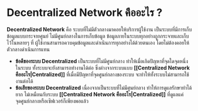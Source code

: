 # Decentralized Network คืออะไร ?
**Decentralized Network** คือ ระบบที่ไม่มีตัวกลางมาคอยให้บริการผู้ใช้งาน เป็นระบบที่มีการเก็บข้อมูลแบบกระจายศูนย์ ไม่มีศูนย์กลางในการเก็บข้อมูล ข้อมูลภายในระบบทุกอย่างถูกกระจายและเก็บไว้ในหลายๆ ที่ ผู้ใช้งานสามารถควบคุมข้อมูลและดำเนินการทุกอย่างได้ด้วยตนเอง โดยไม่ต้องคอยให้ตัวกลางดำเนินการแทน 

- **ข้อดีของระบบ Decentralized** เป็นระบบที่ไม่มีศูนย์กลาง ทำให้เมื่อเกิดปัญหาที่จุดใดจุดหนึ่งในระบบ ทั้งระบบจะยังสามารถทำงานได้ต่อ ซึ่งต่างจากระบบแบบ **[[Centralized Network คืออะไร|Centralized]]** ที่เมื่อมีปัญหาที่จุดศูนย์กลางของระบบ จะทำให้ทั้งระบบไม่สามารถใช้งานต่อได้ 
- **ข้อเสียของระบบ Decentralized** เนื่องจากเป็นระบบที่ไม่มีศูนย์กลาง ทำให้การดูแลรักษาทำได้ยาก ไม่เหมือนกับระบบ **[[Centralized Network คืออะไร|Centralized]]** ที่ดูแลแค่จุดศูนย์กลางหรือเซิฟเวอร์ก็เพียงพอแล้ว
